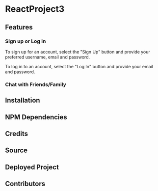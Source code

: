 # ReactProject3

## Features

### Sign up or Log in

To sign up for an account, select the "Sign Up" button and provide your preferred username, email and password.

To log in to an account, select the "Log In" button and provide your email and password.

### Chat with Friends/Family

## Installation

## NPM Dependencies

## Credits

## Source

## Deployed Project

## Contributors

